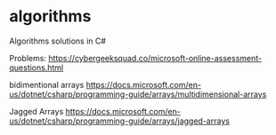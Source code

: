 # algorithms
Algorithms solutions in C#

Problems:
https://cybergeeksquad.co/microsoft-online-assessment-questions.html

bidimentional arrays
https://docs.microsoft.com/en-us/dotnet/csharp/programming-guide/arrays/multidimensional-arrays

Jagged Arrays
https://docs.microsoft.com/en-us/dotnet/csharp/programming-guide/arrays/jagged-arrays
